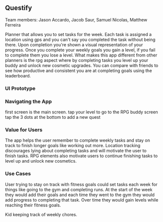 ## Questify

Team members: Jason Accardo, Jacob Saur, Samuel Nicolas, Matthew Ferreira


Planner that allows you to set tasks for the week. Each task is assigned a location using gps and you can't say you 
completed the task without being there. Upon completion you're shown a visual representation of your progress. Once you complete
your weekly goals you gain a level, if you fail to complete them you lose a level. What makes this app different from other
planners is the rpg aspect where by completing tasks you level up your buddy and unlock new cosmetic upgrades. You can
compare with friends to see how productive and consistent you are at completing goals using the leaderboard.

### UI Prototype


### Navigating the App

first screen is the main screen. tap your level to go to the RPG buddy screen tap the 3 dots at the bottom to add a new quest
### Value for Users

The app helps the user remember to complete weekly tasks and stay on track to finish longer goals like working out more. 
Location tracking discourages lying about completing tasks and will motivate the user to finish tasks. RPG elements
also motivate users to continue finishing tasks to level up and unlock new cosmetics.

### Use Cases

User trying to stay on track with fitness goals could set tasks each week for things like going to the gym and completing
runs. At the start of the week they would add their goals and each time they went to the gym they would add progress to
completing that task. Over time they would gain levels while reaching their fitness goals.

Kid keeping track of weekly chores. 
